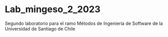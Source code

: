 # Lab_mingeso_2_2023
Segundo laboratorio para el ramo Métodos de Ingeniería de Software de la Universidad de Santiago de Chile
